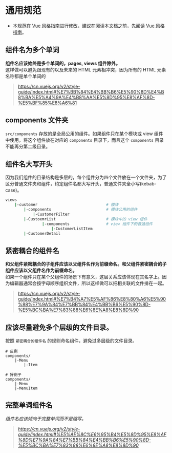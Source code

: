 # 通用规范
- 本规范在 [Vue 风格指南](https://cn.vuejs.org/v2/style-guide/index.html)进行修改，建议在阅读本文档之前，先阅读 [Vue 风格指南](https://cn.vuejs.org/v2/style-guide/index.html)。

## 组件名为多个单词 <em class="rule-a"></em>
**组件名应该始终是多个单词的，pages, views 组件除外。** <br>
这样做可以避免跟现有的以及未来的 HTML 元素相冲突，因为所有的 HTML 元素名称都是单个单词的
> https://cn.vuejs.org/v2/style-guide/index.html#%E7%BB%84%E4%BB%B6%E5%90%8D%E4%B8%BA%E5%A4%9A%E4%B8%AA%E5%8D%95%E8%AF%8D-%E5%BF%85%E8%A6%81


## components 文件夹
`src/components` 存放的是全局公用的组件。如果组件只在某个模块或 view 组件中使用，将这个组件放在对应的 `components` 目录下，而且这个 `components` 目录不能再分第二级目录。

## 组件名大写开头 <em class="rule-a"></em>
因为我们组件的目录结构是多层的，每个组件分为四个文件放在一个文件夹，为了区分普通文件夹和组件，约定组件名都大写开头，普通文件夹全小写(kebab-case)。
``` bash
views
    |-customer                              # 模块
        |-components                        # 模块公用的组件
            |-CustomerFilter
        |-CustoemrList                      # 模块中的 view 组件
                |-components                # view 组件下的普通组件
                    |-CustomerListItem
        |-CustomerDetail
```

## 紧密耦合的组件名 <em class="rule-b"></em>
**和父组件紧密耦合的子组件应该以父组件名作为前缀命名。和父组件紧密耦合的子组件应该以父组件名作为前缀命名。** <br>
如果一个组件只在某个父组件的场景下有意义，这层关系应该体现在其名字上。因为编辑器通常会按字母顺序组织文件，所以这样做可以把相关联的文件排在一起。<br>
> https://cn.vuejs.org/v2/style-guide/index.html#%E7%B4%A7%E5%AF%86%E8%80%A6%E5%90%88%E7%9A%84%E7%BB%84%E4%BB%B6%E5%90%8D-%E5%BC%BA%E7%83%88%E6%8E%A8%E8%8D%90

## 应该尽量避免多个层级的文件目录。<em class="rule-b"></em>
按照 `紧密耦合的组件名` 的规则命名组件，避免过多层级的文件目录。
```
# 反例
components/
    |-Menu
        |-Item

# 好例子
components/
    |-Menu
    |-MenuItem
```

## 完整单词组件名 <em class="rule-b"><em>
组件名应该倾向于完整单词而不是缩写。
> https://cn.vuejs.org/v2/style-guide/index.html#%E5%AE%8C%E6%95%B4%E5%8D%95%E8%AF%8D%E7%9A%84%E7%BB%84%E4%BB%B6%E5%90%8D-%E5%BC%BA%E7%83%88%E6%8E%A8%E8%8D%90
